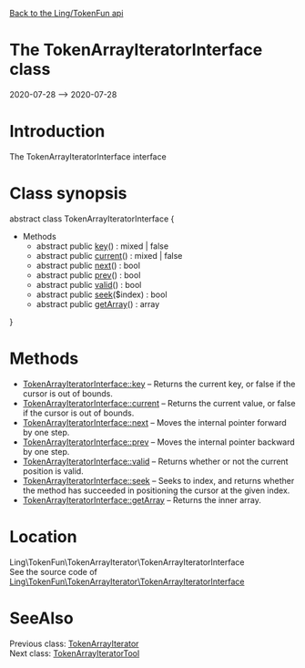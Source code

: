 [Back to the Ling/TokenFun api](https://github.com/lingtalfi/TokenFun/blob/master/doc/api/Ling/TokenFun.md)



The TokenArrayIteratorInterface class
================
2020-07-28 --> 2020-07-28






Introduction
============

The TokenArrayIteratorInterface interface



Class synopsis
==============


abstract class <span class="pl-k">TokenArrayIteratorInterface</span>  {

- Methods
    - abstract public [key](https://github.com/lingtalfi/TokenFun/blob/master/doc/api/Ling/TokenFun/TokenArrayIterator/TokenArrayIteratorInterface/key.md)() : mixed | false
    - abstract public [current](https://github.com/lingtalfi/TokenFun/blob/master/doc/api/Ling/TokenFun/TokenArrayIterator/TokenArrayIteratorInterface/current.md)() : mixed | false
    - abstract public [next](https://github.com/lingtalfi/TokenFun/blob/master/doc/api/Ling/TokenFun/TokenArrayIterator/TokenArrayIteratorInterface/next.md)() : bool
    - abstract public [prev](https://github.com/lingtalfi/TokenFun/blob/master/doc/api/Ling/TokenFun/TokenArrayIterator/TokenArrayIteratorInterface/prev.md)() : bool
    - abstract public [valid](https://github.com/lingtalfi/TokenFun/blob/master/doc/api/Ling/TokenFun/TokenArrayIterator/TokenArrayIteratorInterface/valid.md)() : bool
    - abstract public [seek](https://github.com/lingtalfi/TokenFun/blob/master/doc/api/Ling/TokenFun/TokenArrayIterator/TokenArrayIteratorInterface/seek.md)($index) : bool
    - abstract public [getArray](https://github.com/lingtalfi/TokenFun/blob/master/doc/api/Ling/TokenFun/TokenArrayIterator/TokenArrayIteratorInterface/getArray.md)() : array

}






Methods
==============

- [TokenArrayIteratorInterface::key](https://github.com/lingtalfi/TokenFun/blob/master/doc/api/Ling/TokenFun/TokenArrayIterator/TokenArrayIteratorInterface/key.md) &ndash; Returns the current key, or false if the cursor is out of bounds.
- [TokenArrayIteratorInterface::current](https://github.com/lingtalfi/TokenFun/blob/master/doc/api/Ling/TokenFun/TokenArrayIterator/TokenArrayIteratorInterface/current.md) &ndash; Returns the current value, or false if the cursor is out of bounds.
- [TokenArrayIteratorInterface::next](https://github.com/lingtalfi/TokenFun/blob/master/doc/api/Ling/TokenFun/TokenArrayIterator/TokenArrayIteratorInterface/next.md) &ndash; Moves the internal pointer forward by one step.
- [TokenArrayIteratorInterface::prev](https://github.com/lingtalfi/TokenFun/blob/master/doc/api/Ling/TokenFun/TokenArrayIterator/TokenArrayIteratorInterface/prev.md) &ndash; Moves the internal pointer backward by one step.
- [TokenArrayIteratorInterface::valid](https://github.com/lingtalfi/TokenFun/blob/master/doc/api/Ling/TokenFun/TokenArrayIterator/TokenArrayIteratorInterface/valid.md) &ndash; Returns whether or not the current position is valid.
- [TokenArrayIteratorInterface::seek](https://github.com/lingtalfi/TokenFun/blob/master/doc/api/Ling/TokenFun/TokenArrayIterator/TokenArrayIteratorInterface/seek.md) &ndash; Seeks to index, and returns whether the method has succeeded in positioning the cursor at the given index.
- [TokenArrayIteratorInterface::getArray](https://github.com/lingtalfi/TokenFun/blob/master/doc/api/Ling/TokenFun/TokenArrayIterator/TokenArrayIteratorInterface/getArray.md) &ndash; Returns the inner array.





Location
=============
Ling\TokenFun\TokenArrayIterator\TokenArrayIteratorInterface<br>
See the source code of [Ling\TokenFun\TokenArrayIterator\TokenArrayIteratorInterface](https://github.com/lingtalfi/TokenFun/blob/master/TokenArrayIterator/TokenArrayIteratorInterface.php)



SeeAlso
==============
Previous class: [TokenArrayIterator](https://github.com/lingtalfi/TokenFun/blob/master/doc/api/Ling/TokenFun/TokenArrayIterator/TokenArrayIterator.md)<br>Next class: [TokenArrayIteratorTool](https://github.com/lingtalfi/TokenFun/blob/master/doc/api/Ling/TokenFun/TokenArrayIterator/Tool/TokenArrayIteratorTool.md)<br>
